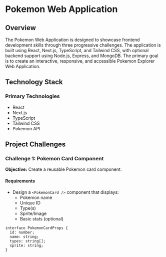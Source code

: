 # Pokemon Web Application

## Overview

The Pokemon Web Application is designed to showcase frontend development skills through three progressive challenges. The application is built using React, Next.js, TypeScript, and Tailwind CSS, with optional backend support using Node.js, Express, and MongoDB. The primary goal is to create an interactive, responsive, and accessible Pokemon Explorer Web Application.

## Technology Stack

### Primary Technologies
- React
- Next.js
- TypeScript
- Tailwind CSS
- Pokemon API

## Project Challenges

### Challenge 1: Pokemon Card Component

**Objective:** Create a reusable Pokemon card component.

#### Requirements
- Design a `<PokemonCard />` component that displays:
  - Pokemon name
  - Unique ID
  - Type(s)
  - Sprite/Image
  - Basic stats (optional)

```tsx
interface PokemonCardProps {
  id: number;
  name: string;
  types: string[];
  sprite: string;
}
